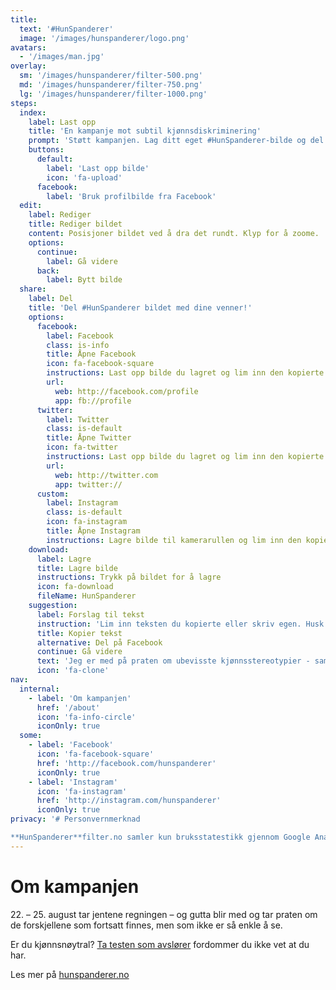 ```yaml
---
title:
  text: '#HunSpanderer'
  image: '/images/hunspanderer/logo.png'
avatars:
  - '/images/man.jpg'
overlay:
  sm: '/images/hunspanderer/filter-500.png'
  md: '/images/hunspanderer/filter-750.png'
  lg: '/images/hunspanderer/filter-1000.png'
steps:
  index:
    label: Last opp
    title: 'En kampanje mot subtil kjønnsdiskriminering'
    prompt: 'Støtt kampanjen. Lag ditt eget #HunSpanderer-bilde og del med dine venner.'
    buttons:
      default:
        label: 'Last opp bilde'
        icon: 'fa-upload'
      facebook:
        label: 'Bruk profilbilde fra Facebook'
  edit:
    label: Rediger
    title: Rediger bildet
    content: Posisjoner bildet ved å dra det rundt. Klyp for å zoome.
    options:
      continue:
        label: Gå videre
      back:
        label: Bytt bilde
  share:
    label: Del
    title: 'Del #HunSpanderer bildet med dine venner!'
    options:
      facebook:
        label: Facebook
        class: is-info
        title: Åpne Facebook
        icon: fa-facebook-square
        instructions: Last opp bilde du lagret og lim inn den kopierte teksten.
        url:
          web: http://facebook.com/profile
          app: fb://profile
      twitter:
        label: Twitter
        class: is-default
        title: Åpne Twitter
        icon: fa-twitter
        instructions: Last opp bilde du lagret og lim inn den kopierte teksten.
        url:
          web: http://twitter.com
          app: twitter://
      custom:
        label: Instagram
        class: is-default
        icon: fa-instagram
        title: Åpne Instagram
        instructions: Lagre bilde til kamerarullen og lim inn den kopierte teksten.
    download:
      label: Lagre
      title: Lagre bilde
      instructions: Trykk på bildet for å lagre
      icon: fa-download
      fileName: HunSpanderer
    suggestion:
      label: Forslag til tekst
      instruction: 'Lim inn teksten du kopierte eller skriv egen. Husk å bruke #HunSpanderer'
      title: Kopier tekst
      alternative: Del på Facebook
      continue: Gå videre
      text: 'Jeg er med på praten om ubevisste kjønnsstereotypier - sammen endrer vi holdninger. Last opp og del ditt bilde på http://hunspandererfilter.no. #HunSpanderer'
      icon: 'fa-clone'
nav:
  internal:
    - label: 'Om kampanjen'
      href: '/about'
      icon: 'fa-info-circle'
      iconOnly: true
  some:
    - label: 'Facebook'
      icon: 'fa-facebook-square'
      href: 'http://facebook.com/hunspanderer'
      iconOnly: true
    - label: 'Instagram'
      icon: 'fa-instagram'
      href: 'http://instagram.com/hunspanderer'
      iconOnly: true
privacy: '# Personvernmerknad

**HunSpanderer**filter.no samler kun bruksstatestikk gjennom Google Analytics. Ingen bilder eller personlig data blir lagret av oss.'
---
```


# Om kampanjen

22\. – 25. august tar jentene regningen – og gutta blir med og tar praten om de forskjellene som fortsatt finnes, men som ikke er så enkle å se.

Er du kjønnsnøytral? [Ta testen som avslører](http://tatesten.no/) fordommer du ikke vet at du har.

Les mer på [hunspanderer.no](http://www.hunspanderer.no)
